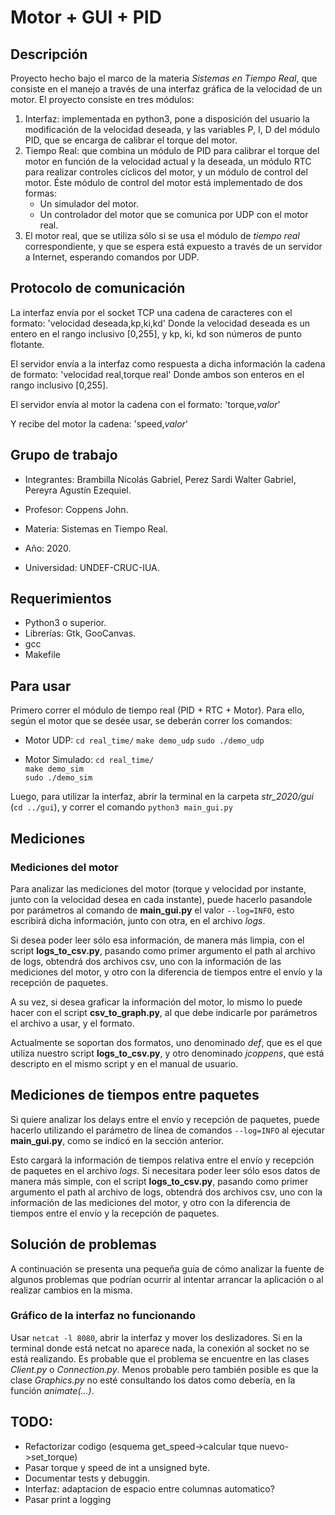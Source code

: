 # Motor + GUI + PID

## Descripción
Proyecto hecho bajo el marco de la materia *Sistemas en Tiempo Real*, que consiste en el manejo a través de una interfaz gráfica de la velocidad de un motor. El proyecto consiste en tres módulos:

1. Interfaz: implementada en python3, pone a disposición del usuario la modificación de la velocidad deseada, y las variables P, I, D del módulo PID, que se encarga de calibrar el torque del motor.
2. Tiempo Real: que combina un módulo de PID para calibrar el torque del motor en función de la velocidad actual y la deseada, un módulo RTC para realizar controles cíclicos del motor, y un módulo de control del motor. Éste módulo de control del motor está implementado de dos formas:
    *   Un simulador del motor.
    *   Un controlador del motor que se comunica por UDP con el motor real.
3. El motor real, que se utiliza sólo si se usa el módulo de *tiempo real* correspondiente, y que se espera está expuesto a través de un servidor a Internet, esperando comandos por UDP.

## Protocolo de comunicación
La interfaz envía por el socket TCP una cadena de caracteres con el formato:
'velocidad deseada,kp,ki,kd'
Donde la velocidad deseada es un entero en el rango inclusivo [0,255], y kp, ki, kd son números de punto flotante.

El servidor envía a la interfaz como respuesta a dicha información la cadena de formato:
'velocidad real,torque real'
Donde ambos son enteros en el rango inclusivo [0,255].

El servidor envía al motor la cadena con el formato:
'torque,*valor*'

Y recibe del motor la cadena:
'speed,*valor*'

## Grupo de trabajo
* Integrantes: Brambilla Nicolás Gabriel, Perez Sardi Walter Gabriel, Pereyra Agustín Ezequiel.

* Profesor: Coppens John.

* Materia: Sistemas en Tiempo Real.

* Año: 2020.

* Universidad: UNDEF-CRUC-IUA.

## Requerimientos
* Python3 o superior.
* Librerías: Gtk, GooCanvas.
* gcc
* Makefile

## Para usar
Primero correr el módulo de tiempo real (PID + RTC + Motor). Para ello, según el motor que se desée usar, se deberán correr los comandos:

* Motor UDP:
`cd real_time/`
`make demo_udp`
`sudo ./demo_udp`

* Motor Simulado:
`cd real_time/`  
`make demo_sim`  
`sudo ./demo_sim`  

Luego, para utilizar la interfaz, abrir la terminal en la carpeta *str_2020/gui* (`cd ../gui`), y correr el comando 
`python3 main_gui.py`

## Mediciones
### Mediciones del motor
Para analizar las mediciones del motor (torque y velocidad por instante, junto con la velocidad desea en cada instante), puede hacerlo pasandole por parámetros al comando de **main_gui.py** el valor `--log=INFO`, esto escribirá dicha información, junto con otra, en el archivo *logs*.

Si desea poder leer sólo esa información, de manera más limpia, con el script **logs_to_csv.py**, pasando como primer argumento el path al archivo de logs, obtendrá dos archivos csv, uno con la información de las mediciones del motor, y otro con la diferencia de tiempos entre el envío y la recepción de paquetes.

A su vez, si desea graficar la información del motor, lo mismo lo puede hacer con el script **csv_to_graph.py**, al que debe indicarle por parámetros el archivo a usar, y el formato.

Actualmente se soportan dos formatos, uno denominado *def*, que es el que utiliza nuestro script **logs_to_csv.py**, y otro denominado *jcoppens*, que está descripto en el mismo script y en el manual de usuario.

## Mediciones de tiempos entre paquetes
Si quiere analizar los delays entre el envío y recepción de paquetes, puede hacerlo utilizando el parámetro de línea de comandos `--log=INFO` al ejecutar **main_gui.py**, como se indicó en la sección anterior.

Esto cargará la información de tiempos relativa entre el envío y recepción de paquetes en el archivo *logs*. Si necesitara poder leer sólo esos datos de manera más simple, con el script **logs_to_csv.py**, pasando como primer argumento el path al archivo de logs, obtendrá dos archivos csv, uno con la información de las mediciones del motor, y otro con la diferencia de tiempos entre el envío y la recepción de paquetes.

## Solución de problemas
A continuación se presenta una pequeña guía de cómo analizar la fuente de algunos problemas que podrían ocurrir al intentar arrancar la aplicación o al realizar cambios en la misma.

### Gráfico de la interfaz no funcionando
Usar `netcat -l 8080`, abrir la interfaz y mover los deslizadores. Si en la terminal donde está netcat no aparece nada, la conexión al socket no se está realizando. Es probable que el problema se encuentre en las clases *Client.py* o *Connection.py*. Menos probable pero también posible es que la clase *Graphics.py* no esté consultando los datos como debería, en la función *animate(...)*.

## TODO:
* Refactorizar codigo (esquema get_speed->calcular tque nuevo->set_torque)
* Pasar torque y speed de int a unsigned byte.
* Documentar tests y debuggin.
* Interfaz: adaptacion de espacio entre columnas automatico?
* Pasar print a logging